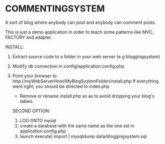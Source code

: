 COMMENTINGSYSTEM
================

A sort of blog where anybody can post and anybody can comment posts.

This is just a demo application in order to teach some patterns like MVC, FACTORY and adapter.

INSTALL:
 1) Extract source code to a folder in your web server  (e.g bloggingsystem)
 2) Modify db connection in config/application.config.php
 3) Point your browser to http://myWebServerHost/MyBlogSystemFolder/install.php
    If everything went irght, you should be directed to index.php
     - Remove or rename install.php so as to avoid dropping your blog's tables.
    
    SECOND OPTION:
       1) LOG ONTO mysql
       2) create a database with the same name as the one set in application.config.php
       3) launch execute| import | mysqldump  data/bloggingsystem.sql
       
